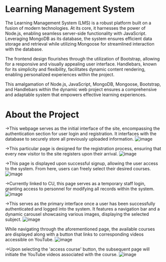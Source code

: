 # Learning Management System
The Learning Management System (LMS) is a robust platform built on a fusion of modern technologies. At its core, it harnesses the power of Node.js, enabling seamless server-side functionality with JavaScript. Leveraging MongoDB as its database, the system ensures efficient data storage and retrieval while utilizing Mongoose for streamlined interaction with the database.

The frontend design flourishes through the utilization of Bootstrap, allowing for a responsive and visually appealing user interface. Handlebars, known for its simplicity and flexibility, facilitates dynamic content rendering, enabling personalized experiences within the project.

This amalgamation of Node.js, JavaScript, MongoDB, Mongoose, Bootstrap, and Handlebars within the dynamic web project ensures a comprehensive and adaptable system that empowers effective learning experiences.
# About the Project
->This webpage serves as the initial interface of the site, encompassing the authentication section for user login and registration. It interfaces with the database to securely store all previously uploaded information.
![image](https://github.com/Charuuu1/Learning_Management_System/assets/139768950/356c8520-e462-4ef0-ab54-47da1d760d82)

->This particular page is designed for the registration process, ensuring that every new visitor to the site registers upon their arrival.
![image](https://github.com/Charuuu1/Learning_Management_System/assets/139768950/386b62d2-a106-47c2-87cb-835635de01f1)

->This page is displayed upon successful signup, allowing the user access to the system. From here, users can freely select their desired courses.
![image](https://github.com/Charuuu1/Learning_Management_System/assets/139768950/b6c09bc9-7919-437a-8a76-07dae09b4655)

->Currently linked to CU, this page serves as a temporary staff login, granting access to personnel for modifying all records within the system.
![image](https://github.com/Charuuu1/Learning_Management_System/assets/139768950/56f8d315-99ca-4146-a29e-1f6d7e25f6dd)

->This serves as the primary interface once a user has been successfully authenticated and logged into the system. It features a navigation bar and a dynamic carousel showcasing various images, displaying the selected subject.
![image](https://github.com/Charuuu1/Learning_Management_System/assets/139768950/ad109df8-355a-4a8f-9334-dba5bb64d0ee)

While navigating through the aforementioned page, the available courses are displayed along with a button that links to corresponding videos accessible on YouTube.
![image](https://github.com/Charuuu1/Learning_Management_System/assets/139768950/6be45be9-8d13-4a92-9cd9-e71c2b76a5db)

->Upon selecting the 'access course' button, the subsequent page will initiate the YouTube videos associated with the course.
![image](https://github.com/Charuuu1/Learning_Management_System/assets/139768950/d7978a45-33a4-4f98-aab8-c5760821d450)











